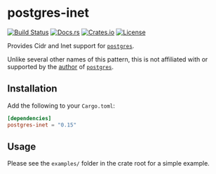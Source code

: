 # postgres-inet
[![Build Status](https://travis-ci.org/nuew/postgres-inet.svg?branch=master)](https://travis-ci.org/nuew/postgres-inet)
[![Docs.rs](https://docs.rs/postgres-inet/badge.svg)](https://docs.rs/postgres-inet/)
[![Crates.io](https://img.shields.io/crates/v/postgres-inet.svg)](https://crates.io/crates/postgres-inet)
[![License](https://img.shields.io/crates/l/postgres-inet.svg)]()

Provides Cidr and Inet support for [`postgres`][1].

Unlike several other names of this pattern, this is not affiliated with or
supported by the [author][2] of [`postgres`][1].

## Installation

Add the following to your `Cargo.toml`:

```toml
[dependencies]
postgres-inet = "0.15"
```

## Usage

Please see the `examples/` folder in the crate root for a simple example.

[1]: https://crates.io/crates/postgres
[2]: https://github.com/sfackler
